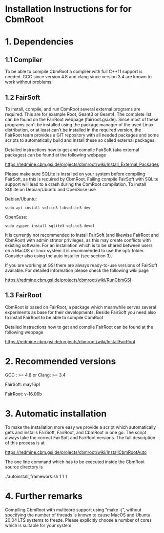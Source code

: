 Installation Instructions for for CbmRoot 
=========================================

# 1. Dependencies

## 1.1 Compiler

To be able to compile CbmRoot a compiler with full C++11 support is needed. 
GCC since version 4.8 and clang since version 3.4 are known to work without
problems. 

## 1.2 FairSoft

To install, compile, and run CbmRoot several external programs are required. 
This are for example Root, Geant3 or Geant4. The complete list can be found 
on the FairRoot webpage (fairroot.gsi.de). Since most of these programs can't 
be installed using the package manager of the used Linux distribution, or at 
least can't be installed in the required version, the FairRoot team provides 
a GIT repository with all needed packages and some scripts to automatically 
build and install these so called external packages.

Detailed instructions how to get and compile FairSoft (aka external packages) 
can be found at the following webpage

  https://redmine.cbm.gsi.de/projects/cbmroot/wiki/Install_External_Packages

Please make sure SQLite is installed on your system before compiling 
FairSoft, as this is required by CbmRoot. Failing compile FairSoft
with SQLite support will lead to a crash during the CbmRoot compilation. 
To install SQLite on Debian/Ubuntu and OpenSuse use

Debian/Ubuntu:

    sudo apt install sqlite3 libsqlite3-dev

OpenSuse:

    sudo zypper install sqlite3 sqlite3-devel

It is currently not recommended to install FairSoft (and likewise FairRoot and
CbmRoot) with administrator privileges, as this may create conflicts with
existing software. For an installation which is to be shared between users
on a MacOS or linux system it is recommended to use the opt/ folder.
Consider also using the auto installer (see section 3). 

If you are working at GSI there are always ready-to-use versions of 
FairSoft available. For detailed information please check the following 
wiki page

  https://redmine.cbm.gsi.de/projects/cbmroot/wiki/RunCbmGSI

## 1.3 FairRoot

CbmRoot is based on FairRoot, a package which meanwhile serves several
experiments as base for their developments. Beside FairSoft you need also
to install FairRoot to be able to compile CbmRoot 

Detailed instructions how to get and compile FairRoot can be found at the 
following webpage

  https://redmine.cbm.gsi.de/projects/cbmroot/wiki/InstallFairRoot

# 2. Recommended versions

GCC  : >= 4.8
  or
Clang: >= 3.4

FairSoft: may16p1

FairRoot: v-16.06b

# 3. Automatic installation

To make the installation more easy we provide a script which automatically
gets and installs FairSoft, FairRoot, and CbmRoot in one go. The script
always take the correct FairSoft and FairRoot versions. 
The full description of this process is at 

  https://redmine.cbm.gsi.de/projects/cbmroot/wiki/InstallCbmRootAuto

The one line command which has to be executed inside the CbmRoot source
directory is

  ./autoinstall_framework.sh 1 1 1

# 4. Further remarks

Compiling CbmRoot with multicore support using "make -j", without 
specifying the number of threads is known to cause MacOS and Ubuntu 
20.04 LTS systems to freeze. Please explicitly choose a number of cores 
which is suitable for your system. 
